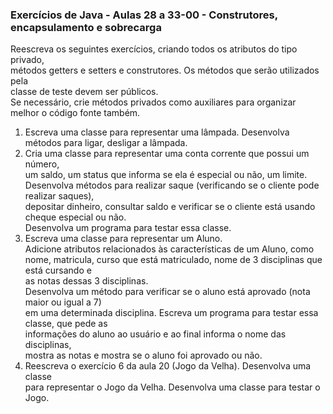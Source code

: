 ### Exercícios de Java - Aulas 28 a 33-00 - Construtores, encapsulamento e sobrecarga  

Reescreva os seguintes exercícios, criando todos os atributos do tipo privado,  
métodos getters e setters e construtores. Os métodos que serão utilizados pela  
classe de teste devem ser públicos.  
Se necessário, crie métodos privados como auxiliares para organizar melhor o código fonte também.  

1. Escreva uma classe para representar uma lâmpada. Desenvolva métodos para ligar, desligar a lâmpada.  
2. Cria uma classe para representar uma conta corrente que possui um número,  
um saldo, um status que informa se ela é especial ou não, um limite.  
Desenvolva métodos para realizar saque (verificando se o cliente pode realizar saques),  
depositar dinheiro, consultar saldo e verificar se o cliente está usando cheque especial ou não.  
Desenvolva um programa para testar essa classe.  
3. Escreva uma classe para representar um Aluno.  
Adicione atributos relacionados às características de um Aluno, como  
nome, matricula, curso que está matriculado, nome de 3 disciplinas que está cursando e  
as notas dessas 3 disciplinas.  
Desenvolva um método para verificar se o aluno está aprovado (nota maior ou igual a 7)  
em uma determinada disciplina. Escreva um programa para testar essa classe, que pede as  
informações do aluno ao usuário e ao final informa o nome das disciplinas,  
mostra as notas e mostra se o aluno foi aprovado ou não.   
4. Reescreva o exercício 6 da aula 20 (Jogo da Velha). Desenvolva uma classe  
para representar o Jogo da Velha. Desenvolva uma classe para testar o Jogo.  